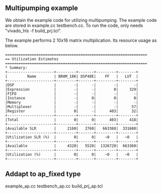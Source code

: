 ## Multipumping example

We obtain the example code for utilizing multipumping. 
The example code are stored in example.cc testbench.cc. To run the code, only
needs "vivado_hls -f build_prj.tcl".

The example performs 2 10x16 matrix multiplication. Its resource usage as
below.

```shell
================================================================
== Utilization Estimates
================================================================
* Summary: 
+---------------------+---------+-------+---------+--------+
|         Name        | BRAM_18K| DSP48E|    FF   |   LUT  |
+---------------------+---------+-------+---------+--------+
|DSP                  |        -|      -|        -|       -|
|Expression           |        -|      -|        0|     329|
|FIFO                 |        -|      -|        -|       -|
|Instance             |        -|      0|        0|       0|
|Memory               |        -|      -|        -|       -|
|Multiplexer          |        -|      -|        -|      57|
|Register             |        0|      -|      403|      32|
+---------------------+---------+-------+---------+--------+
|Total                |        0|      0|      403|     418|
+---------------------+---------+-------+---------+--------+
|Available SLR        |     2160|   2760|   663360|  331680|
+---------------------+---------+-------+---------+--------+
|Utilization SLR (%)  |        0|      0|    ~0   |   ~0   |
+---------------------+---------+-------+---------+--------+
|Available            |     4320|   5520|  1326720|  663360|
+---------------------+---------+-------+---------+--------+
|Utilization (%)      |        0|      0|    ~0   |   ~0   |
+---------------------+---------+-------+---------+--------+
```

## Addapt to ap_fixed type
example_ap.cc
testbench_ap.cc
build_prj_ap.tcl
